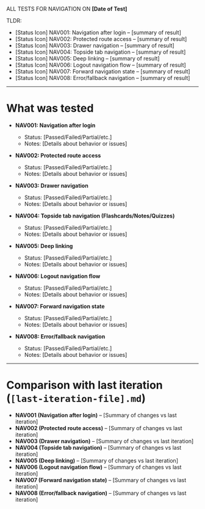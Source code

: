 ALL TESTS FOR NAVIGATION ON **[Date of Test]**

TLDR:

- [Status Icon] NAV001: Navigation after login – [summary of result]
- [Status Icon] NAV002: Protected route access – [summary of result]
- [Status Icon] NAV003: Drawer navigation – [summary of result]
- [Status Icon] NAV004: Topside tab navigation – [summary of result]
- [Status Icon] NAV005: Deep linking – [summary of result]
- [Status Icon] NAV006: Logout navigation flow – [summary of result]
- [Status Icon] NAV007: Forward navigation state – [summary of result]
- [Status Icon] NAV008: Error/fallback navigation – [summary of result]

---

# What was tested

- **NAV001: Navigation after login**

  - Status: [Passed/Failed/Partial/etc.]
  - Notes: [Details about behavior or issues]

- **NAV002: Protected route access**

  - Status: [Passed/Failed/Partial/etc.]
  - Notes: [Details about behavior or issues]

- **NAV003: Drawer navigation**

  - Status: [Passed/Failed/Partial/etc.]
  - Notes: [Details about behavior or issues]

- **NAV004: Topside tab navigation (Flashcards/Notes/Quizzes)**

  - Status: [Passed/Failed/Partial/etc.]
  - Notes: [Details about behavior or issues]

- **NAV005: Deep linking**

  - Status: [Passed/Failed/Partial/etc.]
  - Notes: [Details about behavior or issues]

- **NAV006: Logout navigation flow**

  - Status: [Passed/Failed/Partial/etc.]
  - Notes: [Details about behavior or issues]

- **NAV007: Forward navigation state**

  - Status: [Passed/Failed/Partial/etc.]
  - Notes: [Details about behavior or issues]

- **NAV008: Error/fallback navigation**
  - Status: [Passed/Failed/Partial/etc.]
  - Notes: [Details about behavior or issues]

---

# Comparison with last iteration (`[last-iteration-file].md`)

- **NAV001 (Navigation after login)** – [Summary of changes vs last iteration]
- **NAV002 (Protected route access)** – [Summary of changes vs last iteration]
- **NAV003 (Drawer navigation)** – [Summary of changes vs last iteration]
- **NAV004 (Topside tab navigation)** – [Summary of changes vs last iteration]
- **NAV005 (Deep linking)** – [Summary of changes vs last iteration]
- **NAV006 (Logout navigation flow)** – [Summary of changes vs last iteration]
- **NAV007 (Forward navigation state)** – [Summary of changes vs last iteration]
- **NAV008 (Error/fallback navigation)** – [Summary of changes vs last iteration]
